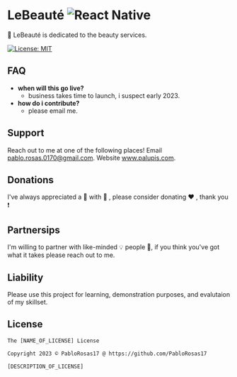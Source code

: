 # LeBeauté ![React Native](https://img.shields.io/badge/react_native-%2320232a.svg?style=for-the-badge&logo=react&logoColor=%2361DAFB)

:sparkling_heart:	LeBeauté is dedicated to the beauty services.

[![License: MIT](https://img.shields.io/badge/License-MIT-yellow.svg)](https://opensource.org/licenses/MIT)

## FAQ
- **when will this go live?**
  - business takes time to launch, i suspect early 2023.
- **how do i contribute?**
  - please email me.
 
## Support
Reach out to me at one of the following places!
Email <a href="pablo.rosas.0170@gmail.com" target="_blank">pablo.rosas.0170@gmail.com</a>.
Website <a href="https://palupis.com/#/" target="_blank">www.palupis.com</a>.

## Donations
I've always appreciated a :beer: with :pizza: , please consider donating :heart: , thank you :exclamation:

## Partnersips
I'm willing to partner with like-minded :bulb: people :ghost:, if you think you've got what it takes please reach out to me.

## Liability 
Please use this project for learning, demonstration purposes, and evalutaion of my skillset.

## License
```xml
The [NAME_OF_LICENSE] License

Copyright 2023 © PabloRosas17 @ https://github.com/PabloRosas17

[DESCRIPTION_OF_LICENSE]
```
